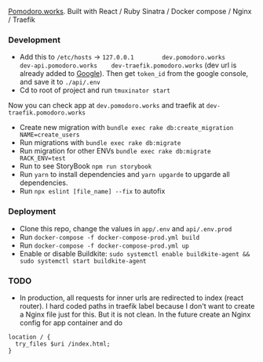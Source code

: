 [Pomodoro.works](https://pomodoro.works). Built with React / Ruby Sinatra / Docker compose / Nginx / Traefik

### Development
- Add this to `/etc/hosts` -> `127.0.0.1        dev.pomodoro.works      dev-api.pomodoro.works    dev-traefik.pomodoro.works` (dev url is already added to [Google](https://console.developers.google.com/apis/credentials?project=pomodoro-1574243762652)). Then get `token_id` from the google console, and save it to `./api/.env`
- Cd to root of project and run `tmuxinator start`

Now you can check app at `dev.pomodoro.works` and traefik at `dev-traefik.pomodoro.works`

- Create new migration with `bundle exec rake db:create_migration NAME=create_users`  
- Run migrations with `bundle exec rake db:migrate`
- Run migration for other ENVs `bundle exec rake db:migrate RACK_ENV=test`
- Run to see StoryBook `npm run storybook`
- Run `yarn` to install dependencies and `yarn upgarde` to upgarde all dependencies.
- Run `npx eslint [file_name] --fix` to autofix

### Deployment
- Clone this repo, change the values in `app/.env` and `api/.env.prod`
- Run `docker-compose -f docker-compose-prod.yml build`
- Run `docker-compose -f docker-compose-prod.yml up`
- Enable or disable Buildkite: `sudo systemctl enable buildkite-agent && sudo systemctl start buildkite-agent`

### TODO
- In production, all requests for inner urls are redirected to index (react router). I hard coded paths in traefik label because I don't want to create a Nginx file just for this. But it is not clean. In the future create an Nginx config for app container and do 
```
location / {
  try_files $uri /index.html;
}
```
